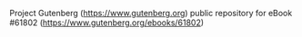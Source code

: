 Project Gutenberg (https://www.gutenberg.org) public repository for eBook #61802 (https://www.gutenberg.org/ebooks/61802)
